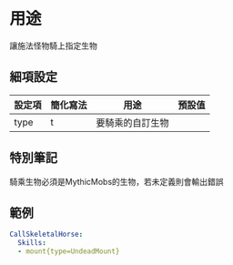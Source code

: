 用途
===============

讓施法怪物騎上指定生物

細項設定
----------

| 設定項 | 簡化寫法 | 用途 | 預設值 |
|-----------|---------|----------------------------------|---------------|
| type  | t | 要騎乘的自訂生物 |   |

  

特別筆記
-------------
騎乘生物必須是MythicMobs的生物，若未定義則會輸出錯誤

範例
--------

```yml
CallSkeletalHorse:
  Skills:
  - mount{type=UndeadMount}
```